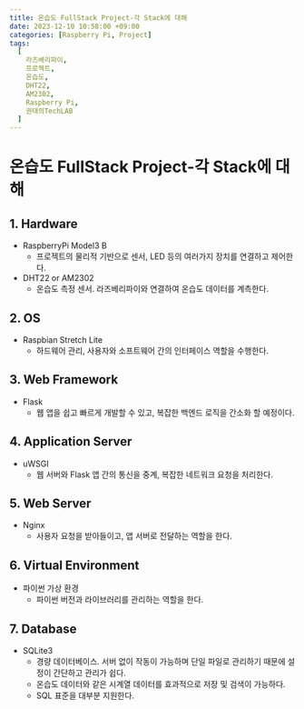 ```yaml
---
title: 온습도 FullStack Project-각 Stack에 대해
date: 2023-12-10 10:58:00 +09:00
categories: [Raspberry Pi, Project]
tags:
  [
    라즈베리파이,
    프로젝트,
    온습도,
    DHT22,
    AM2302,
    Raspberry Pi,
    권태의TechLAB
  ]
---
```


# 온습도 FullStack Project-각 Stack에 대해

## 1. Hardware
- RaspberryPi Model3 B
  - 프로젝트의 물리적 기반으로 센서, LED 등의 여러가지 장치를 연결하고 제어한다.
- DHT22 or AM2302
  - 온습도 측정 센서. 라즈베리파이와 연결하여 온습도 데이터를 계측한다.

## 2. OS
- Raspbian Stretch Lite
  - 하드웨어 관리, 사용자와 소프트웨어 간의 인터페이스 역할을 수행한다.

## 3. Web Framework
- Flask
  - 웹 앱을 쉽고 빠르게 개발할 수 있고, 복잡한 백엔드 로직을 간소화 할 예정이다.

## 4. Application Server
- uWSGI
  - 웹 서버와 Flask 앱 간의 통신을 중계, 복잡한 네트워크 요청을 처리한다.

## 5. Web Server
- Nginx
  - 사용자 요청을 받아들이고, 앱 서버로 전달하는 역할을 한다.

## 6. Virtual Environment
- 파이썬 가상 환경
  - 파이썬 버전과 라이브러리를 관리하는 역할을 한다.

## 7. Database
- SQLite3
  - 경량 데이터베이스. 서버 없이 작동이 가능하며 단일 파일로 관리하기 때문에 설정이 간단하고 관리가 쉽다.
  - 온습도 데이터와 같은 시계열 데이터를 효과적으로 저장 및 검색이 가능하다.
  - SQL 표준을 대부분 지원한다.